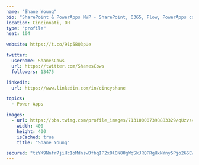 ```yaml
---
name: "Shane Young"
bio: "SharePoint & PowerApps MVP - SharePoint, O365, Flow, PowerApps consulting? @PowerApps911 | Pure Snark? You found it."
location: Cincinnati, OH
type: "profile"
heat: 104

website: https://t.co/91p5BQ3pUe

twitter:
  username: ShanesCows
  url: https://twitter.com/ShanesCows
  followers: 13475

linkedin:
  url: https://www.linkedin.com/in/cincyshane

topics:
  - Power Apps

images:
  - url: https://pbs.twimg.com/profile_images/713100007398883329/qUzvsvQ3_400x400.jpg
    width: 400
    height: 400
    isCached: true
    title: "Shane Young"

secured: "tzYK9Nnfr7jiHc1oMdnswDfbqIP2xOlON80gWqSkJRQPRgHxNYny5Pjo26SEWOIjNHWczJafoufeEyR8/S2rPT6bWUwGy+IA7nkhtLo/wk6La2w209e0OiOUmjx69Vg9F5outMDP3+Ethl37v23wkQfocR2A3v2R6qfZTf4lZVUDyKkfwHOWNyEIPQMN3ycLOx6tWK4doWv4V6n+Qh2pB2uGmljorPGIAnFAfT0YHqlSVIIAEbOZfzrMmhCJkg9DJjxskCRWCq0eapsYKpxb8St2nsvYDZn0fkbbn3wVM0f1j2egxGiASiJ8kZ3hrixrqyes7ggJY1xTUKdnn/W/pdPjZOyfDGN5QNqRhd48XXI6LAdI7j810FUlxOputnBKiLdiDJzmT60FI32PpFwPGRi9BIkrqwmoNnf09Vxbdzw=;UEPddAqAN+7zPWeEnT0alg=="
---
```


